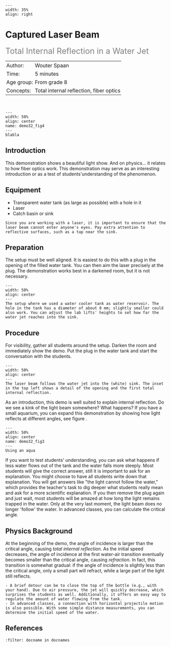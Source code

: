 ```{figure} ../../figures/confirmed.png
---
width: 35%
align: right
```

# Captured Laser Beam
<span style="font-size: 25px; color: gray;">Total Internal Reflection in a Water Jet</span>

<table style="width: 100%; border-collapse: collapse; border: none;">
    <tr style="background-color: var(--background-color);">  
        <td style="text-align: left; padding: 3px; border: none; color: var(--text-color)">Author:</td>
        <td style="text-align: left; padding: 3px; border: none; color: var(--text-color)">Wouter Spaan</td>
    </tr>
    <tr style="background-color: var(--background-color);"> 
        <td style="text-align: left; padding: 3px; border: none; color: var(--text-color)">Time:</td>
        <td style="text-align: left; padding: 3px; border: none; color: var(--text-color)">5 minutes</td>
    </tr>
    <tr style="background-color: var(--background-color);"> 
        <td style="text-align: left; padding: 3px; border: none; color: var(--text-color)">Age group:</td>
        <td style="text-align: left; padding: 3px; border: none; color: var(--text-color)">From grade 8</td>
    </tr>
    <tr style="background-color: var(--background-color);"> 
        <td style="text-align: left; padding: 3px; border: none; color: var(--text-color)">Concepts:</td>
        <td style="text-align: left; padding: 3px; border: none; color: var(--text-color)">Total internal reflection, fiber optics</td>
    </tr>
</table><br>

```{figure} demo53_figure4.png
---
width: 50%
align: center
name: demo32_fig4
---
blabla
```
## Introduction
This demonstration shows a beautiful light show. And on physics... it relates to how fiber optics work. This demonstration may serve as an interesting introduction or as a test of students'understanding of the phenomenon.




## Equipment
- Transparent water tank (as large as possible) with a hole in it
- Laser
- Catch basin or sink

```{warning}
Since you are working with a laser, it is important to ensure that the laser beam cannot enter anyone's eyes. Pay extra attention to reflective surfaces, such as a tap near the sink.
```

## Preparation
The setup must be well aligned. It is easiest to do this with a plug in the opening of the filled water tank. You can then aim the laser precisely at the plug. The demonstration works best in a darkened room, but it is not necessary.

```{figure} demo53_figure2.jpg
---
width: 50%
align: center
---
The setup where we used a water cooler tank as water reservoir. The hole in the tank has a diameter of about 8 mm; slightly smaller could also work. You can adjust the lab lifts' heights to set how far the water jet reaches into the sink.
```


## Procedure
For visibility, gather all students around the setup. Darken the room and immediately show the demo. Put the plug in the water tank and start the conversation with the students. 

```{figure} demo53_figure1.jpg
---
width: 50%
align: center
---
The laser beam follows the water jet into the (white) sink. The inset in the top left shows a detail of the opening and the first total internal reflection.
```

As an introduction, this demo is well suited to explain internal reflection. Do we see a kink of the light beam somewhere? What happens? If you have a small aquarium, you can expand this demonstration by showing how light reflects at different angles, see figure . 

```{figure} demo53_figure3.png
---
width: 50%
align: center
name: demo32_fig3
---
Using an aqua
```

If you want to test students' understanding, you can ask what happens if less water flows out of the tank and the water falls more steeply. Most students will give the correct answer, still it is important to ask for an explanation. You might choose to have all students write down that explanation. You will get answers like "the light cannot follow the water," which provides the teacher's task to dig deeper what students really mean and ask for a more scientific explanation. If you then remove the plug again and just wait, most students will be amazed at how long the light remains trapped in the water. Only at the very last moment, the light beam does no longer 'follow' the water. In advanced classes, you can calculate the critical angle.

## Physics Background
At the beginning of the demo, the angle of incidence is larger than the critical angle, causing *total internal reflection*. As the initial speed decreases, the angle of incidence at the first water-air transition eventually becomes smaller than the critical angle, causing *refraction*. In fact, this transition is somewhat gradual: if the angle of incidence is slightly less than the critical angle, only a small part will refract, while a large part of the light still reflects.

```{tip}
- A brief detour can be to close the top of the bottle (e.g., with your hand). Due to air pressure, the jet will quickly decrease, which surprises the students as well. Additionally, it offers an easy way to regulate the amount of water flowing from the tank.
- In advanced classes, a connection with horizontal projectile motion is also possible. With some simple distance measurements, you can determine the initial speed of the water.
```




## References
```{bibliography}
:filter: docname in docnames
```